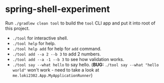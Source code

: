 # spring-shell-experiment

Run `./gradlew clean tool` to build the `tool` CLI app and put it into root of this project.

* `./tool` for interactive shell.
* `./tool help` for help.
* `./tool help add` for help for `add` command.
* `./tool add --a 2 --b 3` to add 2 numbers.
* `./tool add --a -1 --b 3` to see how validation works.
* `./tool say --what hello` to say hello. (**BUG:** `./tool say --what "hello world"` won't work - need to take a look at `me.loki2302.App.MyApplicationRunner`)
